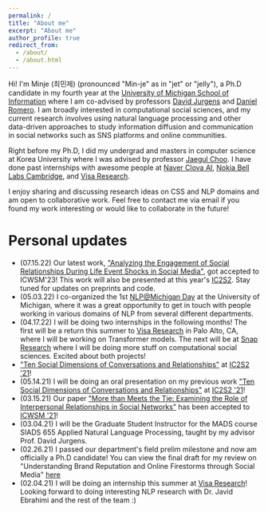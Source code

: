 ```yaml
---
permalink: /
title: "About me"
excerpt: "About me"
author_profile: true
redirect_from: 
  - /about/
  - /about.html
---
```


Hi! I'm Minje (최민제) (pronounced "Min-je" as in "jet" or "jelly"), a Ph.D candidate in my fourth year at the [University of Michigan School of Information](https://www.si.umich.edu/) where I am co-advised by professors [David Jurgens](http://jurgens.people.si.umich.edu/) and [Daniel Romero](http://www.dromero.org/).
I am broadly interested in computational social sciences, and my current research involves using natural language processing and other data-driven approaches to study information diffusion and communication in social networks such as SNS platforms and online communities.

Right before my Ph.D, I did my undergrad and masters in computer science at Korea University where I was advised by professor [Jaegul Choo](https://sites.google.com/site/jaegulchoo/). 
I have done past internships with awesome people at [Naver Clova AI](https://clova.ai/en/research/research-areas.html), [Nokia Bell Labs Cambridge](https://social-dynamics.net/), and [Visa Research](https://usa.visa.com/about-visa/visa-research.html).

I enjoy sharing and discussing research ideas on CSS and NLP domains and am open to collaborative work. 
Feel free to contact me via email if you found my work interesting or would like to collaborate in the future!

Personal updates
======
- (07.15.22) Our latest work, ["Analyzing the Engagement of Social Relationships During Life Event Shocks in Social Media"](https://minjechoi.github.io/publications/2022-relationships-shocks), got accepted to ICWSM'23! This work will also be presented at this year's [IC2S2](https://iscss.org/ic2s2/conference/). Stay tuned for updates on preprints and code.
- (05.03.22) I co-organized the 1st [NLP@Michigan Day](https://cse.engin.umich.edu/stories/natural-language-processing-at-michigan-research-day) at the University of Michigan, where it was a great opportunity to get in touch with people working in various domains of NLP from several different departments.
- (04.17.22) I will be doing two internships in the following months! The first will be a return this summer to [Visa Research](https://usa.visa.com/about-visa/visa-research.html) in Palo Alto, CA, where I will be working on Transformer models. The next will be at [Snap Research](https://research.snap.com/team/category/computational-social-science.html) where I will be doing more stuff on computational social sciences. Excited about both projects!
- ["Ten Social Dimensions of Conversations and Relationships"](https://minjechoi.github.io/publications/2020-WWW) at [IC2S2 '21](https://ic2s2-2021.ethz.ch/)! 
- (05.14.21) I will be doing an oral presentation on my previous work ["Ten Social Dimensions of Conversations and Relationships"](https://minjechoi.github.io/publications/2020-WWW) at [IC2S2 '21](https://ic2s2-2021.ethz.ch/)! 
- (03.15.21) Our paper ["More than Meets the Tie: Examining the Role of Interpersonal Relationships in Social Networks"](https://minjechoi.github.io/publications/2021-relationships) has been accepted to [ICWSM '21](https://www.icwsm.org/2021/index.html)! 
- (03.04.21) I will be the Graduate Student Instructor for the MADS course SIADS 655 Applied Natural Language Processing, taught by my advisor Prof. David Jurgens.
- (02.26.21) I passed our department's field prelim milestone and now am officially a Ph.D candidate! You can view the final draft for my review on "Understanding Brand Reputation and Online Firestorms through Social Media" [here](http://minjechoi.github.io/files/misc/Choi_prelim_final.pdf)
- (02.04.21) I will be doing an internship this summer at [Visa Research](https://usa.visa.com/about-visa/visa-research.html)! Looking forward to doing interesting NLP research with Dr. Javid Ebrahimi and the rest of the team :)

